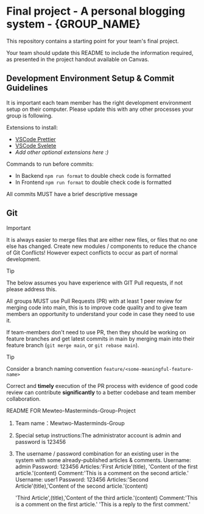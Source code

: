 # Final project - A personal blogging system - {GROUP_NAME}

This repository contains a starting point for your team's final project.

Your team should update this README to include the information required, as presented in the project handout available on Canvas.

## Development Environment Setup & Commit Guidelines

It is important each team member has the right development environment setup on their computer.
Please update this with any other processes your group is following.

Extensions to install:

- [VSCode Prettier](https://marketplace.visualstudio.com/items?itemName=esbenp.prettier-vscode)
- [VSCode Svelete](https://marketplace.visualstudio.com/items?itemName=svelte.svelte-vscode)
- _Add other optional extensions here :)_

Commands to run before commits:

- In Backend `npm run format` to double check code is formatted
- In Frontend `npm run format` to double check code is formatted

All commits MUST have a brief descriptive message

## Git

> [!IMPORTANT]
> It is always easier to merge files that are either new files, or files that no one else has changed. Create new modules / components to reduce the chance of Git Conflicts! However expect conflicts to occur as part of normal development.

> [!TIP]
> The below assumes you have experience with GIT Pull requests, if not please address this.

All groups MUST use Pull Requests (PR) with at least 1 peer review for merging code into main, this is to improve code quality and to give team members an opportunity to understand your code in case they need to use it.

If team-members don't need to use PR, then they should be working on feature branches and get latest commits in main by merging main into their feature branch (`git merge main`, or `git rebase main`).

> [!TIP]
> Consider a branch naming convention `feature/<some-meaningful-feature-name>`

Correct and **timely** execution of the PR process with evidence of good code review can contribute **significantly** to a better codebase and team member collaboration.


README FOR Mewteo-Masterminds-Group-Project
  1. Team name：Mewtwo-Masterminds-Group
  2. Special setup instructions:The administrator account is admin and password is 123456
  3. The username / password combination for an existing user in the system with some already-published articles & comments.
    Username: admin
     Password: 123456
     Articles:'First Article'(title),  'Content of the first article.'(content)
     Comment:'This is a comment on the second article.'
     Username: user1
     Password: 123456
     Articles:'Second Article'(title),'Content of the second article.'(content)

     'Third Article',(title),'Content of the third article.'(content)
     Comment:'This is a comment on the first article.'
     'This is a reply to the first comment.'
  
 
